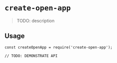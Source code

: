 # `create-open-app`

> TODO: description

## Usage

```
const createOpenApp = require('create-open-app');

// TODO: DEMONSTRATE API
```
